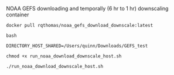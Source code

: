 NOAA GEFS downloading and temporally (6 hr to 1 hr) downscaling container

`docker pull rqthomas/noaa_gefs_download_downscale:latest`

`bash`

`DIRECTORY_HOST_SHARED=/Users/quinn/Downloads/GEFS_test`

`chmod +x run_noaa_download_downscale_host.sh`

`./run_noaa_download_downscale_host.sh`


